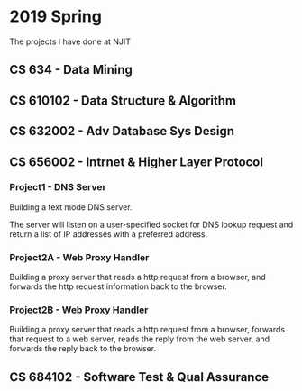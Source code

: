 # 2019 Spring
The projects I have done at NJIT

## CS 634 - Data Mining

## CS 610102 - Data Structure & Algorithm

## CS 632002 - Adv Database Sys Design

## CS 656002 - Intrnet & Higher Layer Protocol

### Project1 - DNS Server
Building a text mode DNS server. 

The server will listen on a user-specified socket for DNS lookup request and return a list of IP addresses with a preferred address.
### Project2A - Web Proxy Handler
Building a proxy server that reads a http request from a browser, and forwards the http request information back to the browser.

### Project2B - Web Proxy Handler
Building a proxy server that reads a http request from a browser, forwards that request to a web server, reads the reply from the web server, and forwards the reply back to the browser.

## CS 684102 - Software Test & Qual Assurance

